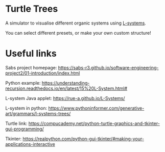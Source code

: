 Turtle Trees
========================

A simulator to visualise different organic systems using [L-systems](https://en.wikipedia.org/wiki/L-system).

You can select different presets, or make your own custom structure!

Useful links
==========================

Sabs project homepage:
https://sabs-r3.github.io/software-engineering-project2/01-introduction/index.html

Python example:
https://understanding-recursion.readthedocs.io/en/latest/15%20L-System.html#

L-system Java applet: 
https://rue-a.github.io/L-Systems/

L-system in python:
https://www.pythoninformer.com/generative-art/grammars/l-systems-trees/

Turtle link:
https://compucademy.net/python-turtle-graphics-and-tkinter-gui-programming/

Tkinter:
https://realpython.com/python-gui-tkinter/#making-your-applications-interactive
